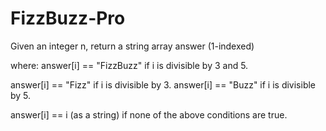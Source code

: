 # FizzBuzz-Pro
Given an integer n, return a string array answer (1-indexed)


where:  answer[i] == "FizzBuzz" if i is divisible by 3 and 5.

answer[i] == "Fizz" if i is divisible by 3. answer[i] == "Buzz" if i is divisible by 5.

answer[i] == i (as a string) if none of the above conditions are true.
